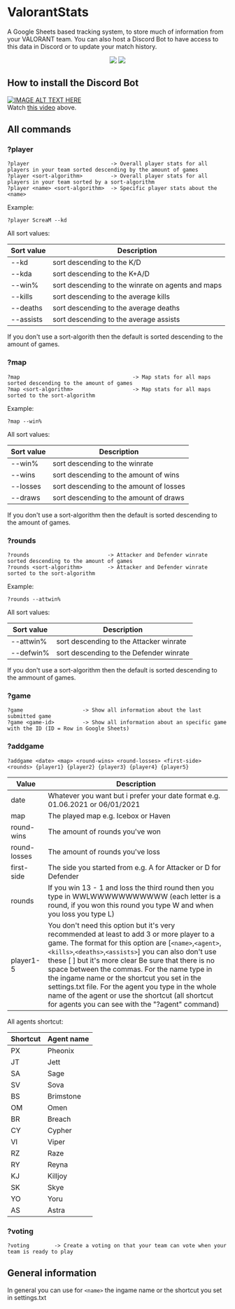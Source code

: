 # ValorantStats
A Google Sheets based tracking system, to store much of information from your VALORANT team. You can also host a Discord Bot to have access to this data in Discord or to update your match history.

<p align="center">
  </a>
  <a href="https://twitter.com/liiquidsilver"><img src="https://img.shields.io/badge/Twitter-@LiiquidSilver-1da1f2.svg?logo=twitter?style=for-the-badge&logo=appveyor"></a>
  <a href="https://www.twitch.tv/monkaaaaaaa"><img src="https://img.shields.io/badge/Twitch-monkaaaaaaa-blueviolet"></a>
  
</p>

## How to install the Discord Bot
[![IMAGE ALT TEXT HERE](http://img.youtube.com/vi/mYsGgcFFwgA/0.jpg)](http://www.youtube.com/watch?v=mYsGgcFFwgA)<br/>
Watch [this video](http://www.youtube.com/watch?v=mYsGgcFFwgA "ValorantStats - Discord Bot Setup") above.


## All commands

### ?player
```
?player                          -> Overall player stats for all players in your team sorted descending by the amount of games
?player <sort-algorithm>         -> Overall player stats for all players in your team sorted by a sort-algorithm
?player <name> <sort-algorithm>  -> Specific player stats about the <name>
```
Example: 
```
?player ScreaM --kd
```
All sort values:

| Sort value    | Description                                               |
| ------------- | --------------------------------------------------------- |
| --kd          | sort descending to the K/D                                |
| --kda         | sort descending to the K+A/D                              |
| --win%        | sort descending to the winrate on agents and maps         |
| --kills       | sort descending to the average kills                      |
| --deaths      | sort descending to the average deaths                     |
| --assists     | sort descending to the average assists                    |

If you don't use a sort-algorith then the default is sorted descending to the amount of games.<br/>

### ?map
```
?map                                    -> Map stats for all maps sorted descending to the amount of games
?map <sort-algorithm>                   -> Map stats for all maps sorted to the sort-algorithm
```
Example:
```
?map --win%
```
All sort values:

| Sort value  | Description                                |
| ----------- | ------------------------------------------ |
| --win%      | sort descending to the winrate             |
| --wins      | sort descending to the amount of wins      |
| --losses    | sort descending to the amount of losses    |
| --draws     | sort descending to the amount of draws     |

If you don't use a sort-algorithm then the default is sorted descending to the amount of games.<br/>

### ?rounds
```
?rounds                         -> Attacker and Defender winrate sorted descending to the amount of games
?rounds <sort-algorithm>        -> Attacker and Defender winrate sorted to the sort-algorithm
```
Example: 
```
?rounds --attwin%
```
All sort values:

| Sort value | Description                                |
| ---------- | ------------------------------------------ |
| --attwin%  | sort descending to the Attacker winrate    |
| --defwin%  | sort descending to the Defender winrate    |

If you don't use a sort-algorithm then the default is sorted descending to the ammount of games.<br/>

### ?game
```
?game                   -> Show all information about the last submitted game
?game <game-id>         -> Show all information about an specific game with the ID (ID = Row in Google Sheets)
```
### ?addgame
```
?addgame <date> <map> <round-wins> <round-losses> <first-side> <rounds> {player1} {player2} {player3} {player4} {player5}
```

| Value           | Description                                                                                                                                      |
| --------------- | ------------------------------------------------------------------------------------------------------------------------------------------------ |
| date            | Whatever you want but i prefer your date format e.g. 01.06.2021 or 06/01/2021                                                                    |
| map             | The played map e.g. Icebox or Haven                                                                                                              |
| round-wins      | The amount of rounds you've won                                                                                                                  |
| round-losses    | The amount of rounds you've loss                                                                                                                 |
| first-side      | The side you started from e.g. A for Attacker or D for Defender                                                                                  |
| rounds          | If you win 13 - 1 and loss the third round then you type in WWLWWWWWWWWWWW (each letter is a round, if you won this round you type W and when you loss you type L) |
| player1-5       | You don't need this option but it's very recommended at least to add 3 or more player to a game. The format for this option are [`<name>`,`<agent>`,`<kills>`,`<deaths>`,`<assists>`] you can also don't use these [ ] but it's more clear Be sure that there is no space between the commas. For the name type in the ingame name or the shortcut you set in the settings.txt file. For the agent you type in the whole name of the agent or use the shortcut (all shortcut for agents you can see with the "?agent" command) |

All agents shortcut:

| Shortcut | Agent name       |
| -------- | ---------------- |
| PX       | Pheonix          |
| JT       | Jett             |
| SA       | Sage             |
| SV       | Sova             |
| BS       | Brimstone        |
| OM       | Omen             |
| BR       | Breach           |
| CY       | Cypher           |
| VI       | Viper            |
| RZ       | Raze             |
| RY       | Reyna            |
| KJ       | Killjoy          |
| SK       | Skye             |
| YO       | Yoru             |
| AS       | Astra            |

### ?voting
```
?voting        -> Create a voting on that your team can vote when your team is ready to play
```

## General information
In general you can use for `<name>` the ingame name or the shortcut you set in settings.txt

